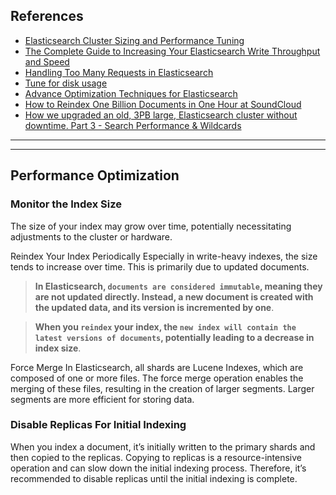 ## References
- [Elasticsearch Cluster Sizing and Performance Tuning](https://alikzlda.medium.com/elasticsearch-cluster-sizing-and-performance-tuning-42c7dd54de3c)
- [The Complete Guide to Increasing Your Elasticsearch Write Throughput and Speed](https://luis-sena.medium.com/the-complete-guide-to-increase-your-elasticsearch-write-throughput-e3da4c1f9e92)
- [Handling Too Many Requests in Elasticsearch](https://opster.com/guides/elasticsearch/operations/elasticsearch-handling-too-many-requests/)
- [Tune for disk usage](https://www.elastic.co/guide/en/elasticsearch/reference/current/tune-for-disk-usage.html)
- [Advance Optimization Techniques for Elasticsearch](https://medium.com/csit-tech-blog/advance-optimization-techniques-for-elasticsearch-b728f59b70cc)
- [How to Reindex One Billion Documents in One Hour at SoundCloud](https://developers.soundcloud.com/blog/how-to-reindex-1-billion-documents-in-1-hour-at-soundcloud)
- [How we upgraded an old, 3PB large, Elasticsearch cluster without downtime. Part 3 - Search Performance & Wildcards](https://underthehood.meltwater.com/blog/2022/11/25/how-we-upgraded-an-old-3pb-large-elasticsearch-cluster-without-downtime-part-3-search-performance-and-wildcards/)

---
---

## Performance Optimization

### Monitor the Index Size

The size of your index may grow over time, potentially necessitating adjustments to the cluster or hardware.

Reindex Your Index Periodically
Especially in write-heavy indexes, the size tends to increase over time. This is primarily due to updated documents. 

> **In Elasticsearch, `documents are considered immutable`, meaning they are not updated directly. Instead, a new document is created with the updated data, and its version is incremented by one**. 

> **When you `reindex` your index, the `new index will contain the latest versions of documents`, potentially leading to a decrease in index size**.

Force Merge
In Elasticsearch, all shards are Lucene Indexes, which are composed of one or more files. The force merge operation enables the merging of these files, resulting in the creation of larger segments. Larger segments are more efficient for storing data.

### Disable Replicas For Initial Indexing

When you index a document, it’s initially written to the primary shards and then copied to the replicas. Copying to replicas is a resource-intensive operation and can slow down the initial indexing process. Therefore, it’s recommended to disable replicas until the initial indexing is complete.

